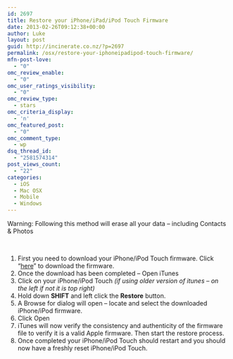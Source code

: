 ```yaml
---
id: 2697
title: Restore your iPhone/iPad/iPod Touch Firmware
date: 2013-02-26T09:12:38+00:00
author: Luke
layout: post
guid: http://incinerate.co.nz/?p=2697
permalink: /osx/restore-your-iphoneipadipod-touch-firmware/
mfn-post-love:
  - "0"
omc_review_enable:
  - "0"
omc_user_ratings_visibility:
  - "0"
omc_review_type:
  - stars
omc_criteria_display:
  - 'n'
omc_featured_post:
  - "0"
omc_comment_type:
  - wp
dsq_thread_id:
  - "2581574314"
post_views_count:
  - "22"
categories:
  - iOS
  - Mac OSX
  - Mobile
  - Windows
---
```

Warning: Following this method will erase all your data &#8211; including Contacts & Photos

&nbsp;

  1. First you need to download your iPhone/iPod Touch firmware. Click “<a title="iPod/iPhone/iPad Firmware" href="http://www.felixbruns.de/iPod/firmware/" target="_blank">here</a>” to download the firmware.
  2. Once the download has been completed – Open iTunes
  3. Click on your iPhone/iPod Touch _(if using older version of itunes &#8211; on the left if not it is top right)_
  4. Hold down **SHIFT** and left click the **Restore** button.
  5. A Browse for dialog will open – locate and select the downloaded iPhone/iPod firmware.
  6. Click Open
  7. iTunes will now verify the consistency and authenticity of the firmware file to verify it is a valid Apple firmware. Then start the restore process.
  8. Once completed your iPhone/iPod Touch should restart and you should now have a freshly reset iPhone/iPod Touch.